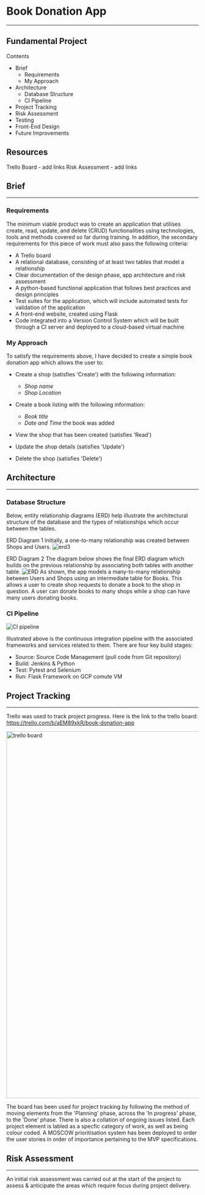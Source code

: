 # Book Donation App
---

## Fundamental Project 

Contents
- Brief
  - Requirements 
  - My Approach
- Architecture
  - Database Structure
  - CI Pipeline
- Project Tracking
- Risk Assessment
- Testing
- Front-End Design
- Future Improvements

## Resources

Trello Board - add links
Risk Assessment - add links

## Brief
---
### Requirements

The minimum viable product was to create an application that utilises create, read, update, and delete (CRUD) functionalities using technologies, tools and methods covered so far during training. In addition, the secondary requirements for this piece of work must also pass the following criteria: 

- A Trello board
- A relational database, consisting of at least two tables that model a relationship
- Clear documentation of the design phase, app architecture and risk assessment
- A python-based functional application that follows best practices and design principles
- Test suites for the application, which will include automated tests for validation of the application
- A front-end website, created using Flask
- Code integrated into a Version Control System which will be built through a CI server and deployed to a cloud-based virtual machine

### My Approach

To satisfy the requirements above, I have decided to create a simple book donation app which allows the user to: 

- Create a shop (satisfies 'Create') with the following information:
  - *Shop name*
  - *Shop Location*

- Create a book listing with the following information:
  - *Book title*
  - *Date and Time* the book was added

- View the shop that has been created (satisfies 'Read')
- Update the shop details (satisfies 'Update')
- Delete the shop (satisfies 'Delete')

## Architecture 
---
### Database Structure
Below, entity relationship diagrams (ERD) help illustrate the architectural structure of the database and the types of relationships which occur between the tables. 

ERD Diagram 1 
Initially, a one-to-many relationship was created between Shops and Users. 
![erd3](https://user-images.githubusercontent.com/74771160/103586310-bb796980-4edc-11eb-9682-f4e06ca6d711.png)

ERD Diagram 2
The diagram below shows the final ERD diagram which builds on the previous relationship by associating both tables with another table.
![ERD](https://user-images.githubusercontent.com/74771160/103575321-70a22680-4ec9-11eb-8fbc-242090fe06b6.png)
As shown, the app models a many-to-many relationship between Users and Shops using an intermediate table for Books. This allows a user to create shop requests to donate a book to the shop in question. A user can donate books to many shops while a shop can have many users donating books. 

### CI Pipeline

![CI pipeline](https://user-images.githubusercontent.com/74771160/103585708-7ef93e00-4edb-11eb-8d70-518e833b6667.png)

Illustrated above is the continuous integration pipeline with the associated frameworks and services related to them. 
There are four key build stages:
- Source: Source Code Management (pull code from Git repository)
- Build: Jenkins & Python
- Test: Pytest and Selenium
- Run: Flask Framework on GCP comute VM

## Project Tracking 
---
Trello was used to track project progress. Here is the link to the trello board: https://trello.com/b/aEM89xkR/book-donation-app

<img width="959" alt="trello board" src="https://user-images.githubusercontent.com/74771160/103591840-3052a080-4ee9-11eb-810b-db2d6efc7066.PNG">

The board has been used for project tracking by following the method of moving elements from the 'Planning' phase, across the 'In progress' phase, to the 'Done' phase. There is also a collation of ongoing issues listed. Each project element is labled as a specfic category of work, as well as being colour coded. A MOSCOW prioritisation system has been deployed to order the user stories in order of importance pertaining to the MVP specifications.

## Risk Assessment
---
An initial risk assessment was carried out at the start of the project to assess & anticipate the areas which require focus during project delivery.









